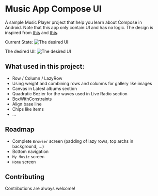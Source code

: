 
# Music App Compose UI

A sample Music Player project that help you learn about Compose in Android.
Note that this app only contain UI and has no logic. The design is inspired from [this](https://dribbble.com/shots/17305460-Radio-AVA-Music-Player-App-Ui-Design?utm_source=Clipboard_Shot&utm_campaign=mrfarahzad&utm_content=Radio%20AVA%20-%20Music%20Player%20App%20Ui%20Design%F0%9F%94%A5%F0%9F%A4%98&utm_medium=Social_Share&utm_source=Clipboard_Shot&utm_campaign=mrfarahzad&utm_content=Radio%20AVA%20-%20Music%20Player%20App%20Ui%20Design%F0%9F%94%A5%F0%9F%A4%98&utm_medium=Social_Share) and [this](https://github.com/philipplackner/MeditationUIYouTube).

Current State:
![The desired UI](https://github.com/hamidrezasahraei/MusicAppComposeUI/blob/master/CurrentUI.png?raw=true "The desired UI")

The desired UI:
![The desired UI](https://raw.githubusercontent.com/hamidrezasahraei/MusicAppComposeUI/master/MusicUI.webp "The desired UI")






## What used in this project:

- Row / Column / LazyRow
- Using weight and combining rows and columns for gallery like images
- Canvas in Latest albums section
- Quadratic Bezier for the waves used in Live Radio section
- BoxWithConstraints
- Align base line
- Chips like items
- ...



## Roadmap

- Complete `Browser` screen (padding of lazy rows, top archs in background, ...)
- Bottom navigation
- `My Music` screen
- `Home` screen


## Contributing

Contributions are always welcome!
